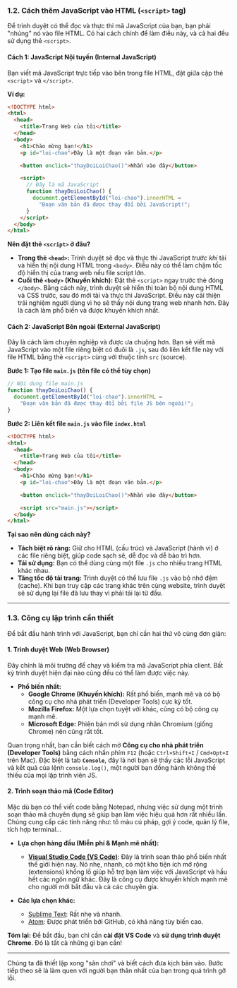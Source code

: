 ### **1.2. Cách thêm JavaScript vào HTML (`<script>` tag)**

Để trình duyệt có thể đọc và thực thi mã JavaScript của bạn, bạn phải "nhúng" nó vào file HTML. Có hai cách chính để làm điều này, và cả hai đều sử dụng thẻ `<script>`.

#### **Cách 1: JavaScript Nội tuyến (Internal JavaScript)**

Bạn viết mã JavaScript trực tiếp vào bên trong file HTML, đặt giữa cặp thẻ `<script>` và `</script>`.

**Ví dụ:**

```html
<!DOCTYPE html>
<html>
  <head>
    <title>Trang Web của tôi</title>
  </head>
  <body>
    <h1>Chào mừng bạn!</h1>
    <p id="loi-chao">Đây là một đoạn văn bản.</p>

    <button onclick="thayDoiLoiChao()">Nhấn vào đây</button>

    <script>
      // Đây là mã JavaScript
      function thayDoiLoiChao() {
        document.getElementById("loi-chao").innerHTML =
          "Đoạn văn bản đã được thay đổi bởi JavaScript!";
      }
    </script>
  </body>
</html>
```

**Nên đặt thẻ `<script>` ở đâu?**

- **Trong thẻ `<head>`:** Trình duyệt sẽ đọc và thực thi JavaScript _trước khi_ tải và hiển thị nội dung HTML trong `<body>`. Điều này có thể làm chậm tốc độ hiển thị của trang web nếu file script lớn.
- **Cuối thẻ `<body>` (Khuyến khích):** Đặt thẻ `<script>` ngay trước thẻ đóng `</body>`. Bằng cách này, trình duyệt sẽ hiển thị toàn bộ nội dung HTML và CSS trước, sau đó mới tải và thực thi JavaScript. Điều này cải thiện trải nghiệm người dùng vì họ sẽ thấy nội dung trang web nhanh hơn. Đây là cách làm phổ biến và được khuyến khích nhất.

#### **Cách 2: JavaScript Bên ngoài (External JavaScript)**

Đây là cách làm chuyên nghiệp và được ưa chuộng hơn. Bạn sẽ viết mã JavaScript vào một file riêng biệt có đuôi là `.js`, sau đó liên kết file này với file HTML bằng thẻ `<script>` cùng với thuộc tính `src` (source).

**Bước 1: Tạo file `main.js` (tên file có thể tùy chọn)**

```javascript
// Nội dung file main.js
function thayDoiLoiChao() {
  document.getElementById("loi-chao").innerHTML =
    "Đoạn văn bản đã được thay đổi bởi file JS bên ngoài!";
}
```

**Bước 2: Liên kết file `main.js` vào file `index.html`**

```html
<!DOCTYPE html>
<html>
  <head>
    <title>Trang Web của tôi</title>
  </head>
  <body>
    <h1>Chào mừng bạn!</h1>
    <p id="loi-chao">Đây là một đoạn văn bản.</p>

    <button onclick="thayDoiLoiChao()">Nhấn vào đây</button>

    <script src="main.js"></script>
  </body>
</html>
```

**Tại sao nên dùng cách này?**

- **Tách biệt rõ ràng:** Giữ cho HTML (cấu trúc) và JavaScript (hành vi) ở các file riêng biệt, giúp code sạch sẽ, dễ đọc và dễ bảo trì hơn.
- **Tái sử dụng:** Bạn có thể dùng cùng một file `.js` cho nhiều trang HTML khác nhau.
- **Tăng tốc độ tải trang:** Trình duyệt có thể lưu file `.js` vào bộ nhớ đệm (cache). Khi bạn truy cập các trang khác trên cùng website, trình duyệt sẽ sử dụng lại file đã lưu thay vì phải tải lại từ đầu.

---

### **1.3. Công cụ lập trình cần thiết**

Để bắt đầu hành trình với JavaScript, bạn chỉ cần hai thứ vô cùng đơn giản:

#### **1. Trình duyệt Web (Web Browser)**

Đây chính là môi trường để chạy và kiểm tra mã JavaScript phía client. Bất kỳ trình duyệt hiện đại nào cũng đều có thể làm được việc này.

- **Phổ biến nhất:**
  - **Google Chrome (Khuyến khích):** Rất phổ biến, mạnh mẽ và có bộ công cụ cho nhà phát triển (Developer Tools) cực kỳ tốt.
  - **Mozilla Firefox:** Một lựa chọn tuyệt vời khác, cũng có bộ công cụ mạnh mẽ.
  - **Microsoft Edge:** Phiên bản mới sử dụng nhân Chromium (giống Chrome) nên cũng rất tốt.

Quan trọng nhất, bạn cần biết cách mở **Công cụ cho nhà phát triển (Developer Tools)** bằng cách nhấn phím `F12` (hoặc `Ctrl+Shift+I` / `Cmd+Opt+I` trên Mac). Đặc biệt là tab **`Console`**, đây là nơi bạn sẽ thấy các lỗi JavaScript và kết quả của lệnh `console.log()`, một người bạn đồng hành không thể thiếu của mọi lập trình viên JS.

#### **2. Trình soạn thảo mã (Code Editor)**

Mặc dù bạn có thể viết code bằng Notepad, nhưng việc sử dụng một trình soạn thảo mã chuyên dụng sẽ giúp bạn làm việc hiệu quả hơn rất nhiều lần. Chúng cung cấp các tính năng như: tô màu cú pháp, gợi ý code, quản lý file, tích hợp terminal...

- **Lựa chọn hàng đầu (Miễn phí & Mạnh mẽ nhất):**

  - [**Visual Studio Code (VS Code)**](https://code.visualstudio.com/): Đây là trình soạn thảo phổ biến nhất thế giới hiện nay. Nó nhẹ, nhanh, có một kho tiện ích mở rộng (extensions) khổng lồ giúp hỗ trợ bạn làm việc với JavaScript và hầu hết các ngôn ngữ khác. Đây là công cụ được khuyến khích mạnh mẽ cho người mới bắt đầu và cả các chuyên gia.

- **Các lựa chọn khác:**

  - [Sublime Text](https://www.sublimetext.com/): Rất nhẹ và nhanh.
  - [Atom](https://www.google.com/search?q=https://atom.io/): Được phát triển bởi GitHub, có khả năng tùy biến cao.

**Tóm lại:** Để bắt đầu, bạn chỉ cần **cài đặt VS Code** và **sử dụng trình duyệt Chrome**. Đó là tất cả những gì bạn cần\!

---

Chúng ta đã thiết lập xong "sân chơi" và biết cách đưa kịch bản vào. Bước tiếp theo sẽ là làm quen với người bạn thân nhất của bạn trong quá trình gỡ lỗi.
